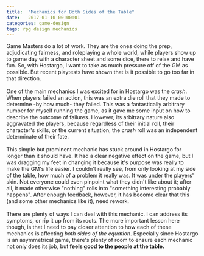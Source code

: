 ```yaml
---
title:  "Mechanics for Both Sides of the Table"
date:   2017-01-10 00:00:01
categories: game-design
tags: rpg design mechanics
---
```


<div>
Game Masters do a lot of work. They are the ones doing the prep, adjudicating fairness, and roleplaying a whole world, while players show up to game day with a character sheet and some dice, there to relax and have fun. So, with Hostargo, I want to take as much pressure off of the GM as possible. But recent playtests have shown that is it possible to go too far in that direction.</div>
<div>
<br /></div>
<div>
One of the main mechanics I was excited for in Hostargo was the <i>crash</i>. When players failed an action, this was an extra die roll that they made to determine -by how much- they failed. This was a fantastically arbitrary number for myself running the game, as it gave me some input on how to describe the outcome of failures. However, its arbitrary nature also aggravated the players, because regardless of their initial roll, their character's skills, or the current situation, the <i>crash </i>roll was an independent determinate of their fate.</div>
<div>
<br /></div>
<div>
This simple but prominent mechanic has stuck around in Hostargo for longer than it should have. It had a clear negative effect on the game, but I was dragging my feet in changing it because it's purpose was really to make the GM's life easier. I couldn't really see, from only looking at my side of the table, how much of a problem it really was. It was under the players' skin. Not everyone could even pinpoint what they didn't like about it; after all, it made otherwise "nothing" rolls into "something interesting probably happens". After enough feedback, however, it has become clear that this (and some other mechanics like it), need rework.</div>
<div>
<br /></div>
<div>
There are plenty of ways I can deal with this mechanic. I can address its symptoms, or rip it up from its roots. The more important lesson here though, is that I need to pay closer attention to how each of these mechanics is affecting&nbsp;<i>both sides of the equation</i>. Especially since Hostargo is an asymmetrical game, there's plenty of room to ensure each mechanic not only does its job, but <b>feels good to the people at the table.</b></div>
